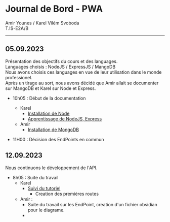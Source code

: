 # Journal de Bord - PWA
Amir Younes / Karel Vilém Svoboda  
T.IS-E2A/B

---
## 05.09.2023

Présentation des objectifs du cours et des languages.  
Languages choisis : NodeJS / ExpressJS / MangoDB  
Nous avons choisis ces languages en vue de leur utilisation dans le monde professionel.  
Après un tirage au sort, nous avons décidé que Amir allait se documenter sur MangoDB et Karel sur Node et Express.

- 10h05 : Début de la documentation 
    - Karel
        - [Installation de Node](https://www.youtube.com/watch?v=R73JI8rwkKc)
        - [Apprentissage de NodeJS, Express](https://www.youtube.com/watch?v=0oXYLzuucwE&list=PL55RiY5tL51q4D-B63KBnygU6opNPFk_q)
    - Amir
        - [Installation de MongoDB](https://www.mongodb.com/docs/manual/tutorial/getting-started/)

- 11H00 : Décision des EndPoints en commun


## 12.09.2023
Nous continuons le développement de l'API.

- 8h05 : Suite du travail
    - Karel
        - [Suivi du tutoriel](https://www.youtube.com/watch?v=0oXYLzuucwE&list=PL55RiY5tL51q4D-B63KBnygU6opNPFk_q)
            - Creation des premières routes
    - Amir :
        - Suite du travail sur les EndPoint, creation d'un fichier obsidian pour le diagrame.
        - 


